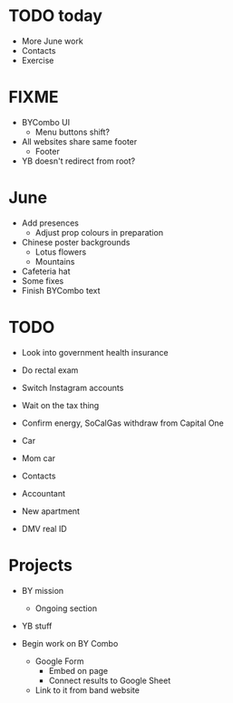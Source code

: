 # TODO today
* More June work
* Contacts
* Exercise

# FIXME
* BYCombo UI
    * Menu buttons shift?
* All websites share same footer
    * Footer
* YB doesn't redirect from root?

# June
* Add presences
    * Adjust prop colours in preparation
* Chinese poster backgrounds
    * Lotus flowers
    * Mountains
* Cafeteria hat
* Some fixes
* Finish BYCombo text

# TODO
* Look into government health insurance
* Do rectal exam
* Switch Instagram accounts
* Wait on the tax thing
* Confirm energy, SoCalGas withdraw from Capital One

* Car
* Mom car
* Contacts
* Accountant
* New apartment
* DMV real ID

# Projects
* BY mission
    * Ongoing section
* YB stuff

* Begin work on BY Combo
    * Google Form
        * Embed on page
        * Connect results to Google Sheet
    * Link to it from band website